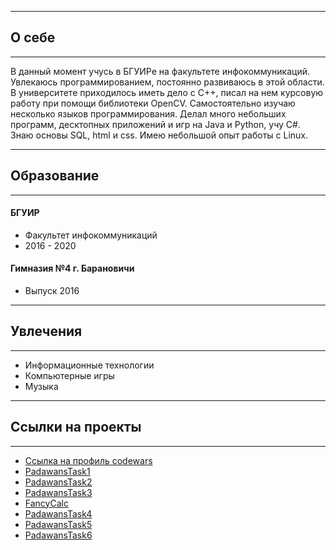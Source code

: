 
<hr>
<h2>О себе</h2>
<hr>

<p>В данный момент учусь в БГУИРе на факультете инфокоммуникаций. Увлекаюсь программированием, постоянно развиваюсь в этой области. В университете приходилось иметь дело с C++, писал на нем курсовую работу при помощи библиотеки OpenCV. Самостоятельно изучаю несколько языков программирования. Делал много небольших программ, десктопных приложений и игр на Java и Python, учу C#. Знаю основы SQL, html и css. Имею небольшой опыт работы с Linux.</p>

<hr>
<h2>Образование</h2>
<hr>

<p>
  <h4>БГУИР</h4>
  <ul>
    <li>Факультет инфокоммуникаций</li>
    <li>2016 - 2020</li>
  </ul>
  
  <h4>Гимназия №4 г. Барановичи</h4>
  <ul>
    <li>Выпуск 2016</li>
  </ul>
</p>
  
<hr>
<h2>Увлечения</h2>
<hr>

<p>
  <ul>
    <li>Информационные технологии</li>
    <li>Компьютерные игры</li>
    <li>Музыка</li>
  </ul>
</p>

<hr>
<h2>Ссылки на проекты</h2>
<hr>

<p>
<ul>
  <li><a href="https://www.codewars.com/users/_simpleName">Ссылка на профиль codewars</a></li>
  <li><a href="https://github.com/KucherenkoRoman/PadawansTask1">PadawansTask1</a></li>
  <li><a href="https://github.com/KucherenkoRoman/PadawansTask2">PadawansTask2</a></li>
  <li><a href="https://github.com/KucherenkoRoman/PadawansTask3">PadawansTask3</a></li>
  <li><a href="https://github.com/KucherenkoRoman/FancyCalc">FancyCalc</a></li>
  <li><a href="https://github.com/KucherenkoRoman/PadawansTask4">PadawansTask4</a></li>
  <li><a href="https://github.com/KucherenkoRoman/PadawansTask5">PadawansTask5</a></li>
  <li><a href="https://github.com/KucherenkoRoman/PadawansTask6">PadawansTask6</a></li>
</ul>
</p>
